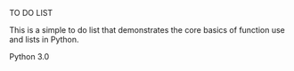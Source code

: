 <!-- PROJECT TITLE -->

TO DO LIST

<!-- SUMMARY: -->

This is a simple to do list that demonstrates the core basics of function use
and lists in Python.

<!-- Requirements -->

Python 3.0
